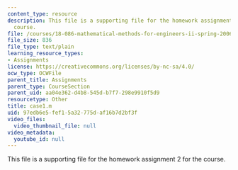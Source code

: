 ```yaml
---
content_type: resource
description: This file is a supporting file for the homework assignment 2 for the
  course.
file: /courses/18-086-mathematical-methods-for-engineers-ii-spring-2006/97edb6e5fef15a32775daf16b7d2bf3f_case1.m
file_size: 836
file_type: text/plain
learning_resource_types:
- Assignments
license: https://creativecommons.org/licenses/by-nc-sa/4.0/
ocw_type: OCWFile
parent_title: Assignments
parent_type: CourseSection
parent_uid: aa04e362-d4b8-545d-b7f7-298e9910f5d9
resourcetype: Other
title: case1.m
uid: 97edb6e5-fef1-5a32-775d-af16b7d2bf3f
video_files:
  video_thumbnail_file: null
video_metadata:
  youtube_id: null
---
```

This file is a supporting file for the homework assignment 2 for the course.